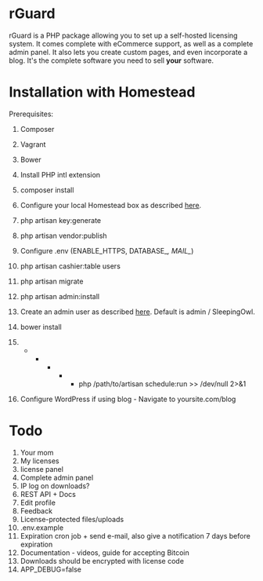 # rGuard

rGuard is a PHP package allowing you to set up a self-hosted licensing
system. It comes complete with eCommerce support, as well as a
complete admin panel. It also lets you create custom pages, and even
incorporate a blog. It's the complete software you need to sell
**your** software.

# Installation with Homestead

Prerequisites:

1. Composer
2. Vagrant
3. Bower

1. Install PHP intl extension
2. composer install
3. Configure your local Homestead box as described [here](http://laravel.com/docs/5.1/homestead#per-project-installation).
4. php artisan key:generate
5. php artisan vendor:publish
6. Configure .env (ENABLE_HTTPS, DATABASE_*, MAIL_*)
7. php artisan cashier:table users
8. php artisan migrate
9. php artisan admin:install
10. Create an admin user as described [here](http://sleeping-owl.github.io/en/Commands/Administrators.html). Default is admin / SleepingOwl.
11. bower install
12. * * * * * php /path/to/artisan schedule:run >> /dev/null 2>&1
13. Configure WordPress if using blog - Navigate to yoursite.com/blog

# Todo
1. Your mom
2. My licenses
3. license panel
4. Complete admin panel
7. IP log on downloads?
8. REST API + Docs
9. Edit profile
10. Feedback
11. License-protected files/uploads
12. .env.example
13. Expiration cron job + send e-mail, also give a notification 7 days before expiration
14. Documentation - videos, guide for accepting Bitcoin
15. Downloads should be encrypted with license code
16. APP_DEBUG=false